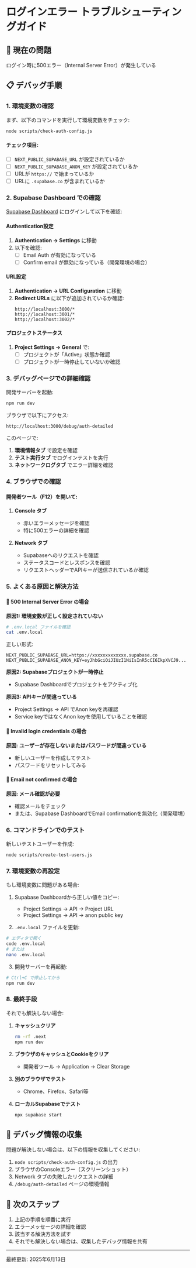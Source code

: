 # ログインエラー トラブルシューティングガイド

## 🚨 現在の問題
ログイン時に500エラー（Internal Server Error）が発生している

## 📋 デバッグ手順

### 1. 環境変数の確認

まず、以下のコマンドを実行して環境変数をチェック:

```bash
node scripts/check-auth-config.js
```

#### チェック項目:
- [ ] `NEXT_PUBLIC_SUPABASE_URL` が設定されているか
- [ ] `NEXT_PUBLIC_SUPABASE_ANON_KEY` が設定されているか
- [ ] URLが `https://` で始まっているか
- [ ] URLに `.supabase.co` が含まれているか

### 2. Supabase Dashboard での確認

[Supabase Dashboard](https://app.supabase.com) にログインして以下を確認:

#### Authentication設定
1. **Authentication → Settings** に移動
2. 以下を確認:
   - [ ] Email Auth が有効になっている
   - [ ] Confirm email が無効になっている（開発環境の場合）

#### URL設定
1. **Authentication → URL Configuration** に移動
2. **Redirect URLs** に以下が追加されているか確認:
   ```
   http://localhost:3000/*
   http://localhost:3001/*
   http://localhost:3002/*
   ```

#### プロジェクトステータス
1. **Project Settings → General** で:
   - [ ] プロジェクトが「Active」状態か確認
   - [ ] プロジェクトが一時停止していないか確認

### 3. デバッグページでの詳細確認

開発サーバーを起動:
```bash
npm run dev
```

ブラウザで以下にアクセス:
```
http://localhost:3000/debug/auth-detailed
```

このページで:
1. **環境情報タブ** で設定を確認
2. **テスト実行タブ** でログインテストを実行
3. **ネットワークログタブ** でエラー詳細を確認

### 4. ブラウザでの確認

#### 開発者ツール（F12）を開いて:

1. **Console タブ**
   - 赤いエラーメッセージを確認
   - 特に500エラーの詳細を確認

2. **Network タブ**
   - Supabaseへのリクエストを確認
   - ステータスコードとレスポンスを確認
   - リクエストヘッダーでAPIキーが送信されているか確認

### 5. よくある原因と解決方法

#### 🔴 500 Internal Server Error の場合

**原因1: 環境変数が正しく設定されていない**
```bash
# .env.local ファイルを確認
cat .env.local
```

正しい形式:
```env
NEXT_PUBLIC_SUPABASE_URL=https://xxxxxxxxxxxxx.supabase.co
NEXT_PUBLIC_SUPABASE_ANON_KEY=eyJhbGciOiJIUzI1NiIsInR5cCI6IkpXVCJ9...
```

**原因2: Supabaseプロジェクトが一時停止**
- Supabase Dashboardでプロジェクトをアクティブ化

**原因3: APIキーが間違っている**
- Project Settings → API でAnon keyを再確認
- Service keyではなくAnon keyを使用していることを確認

#### 🔴 Invalid login credentials の場合

**原因: ユーザーが存在しないまたはパスワードが間違っている**
- 新しいユーザーを作成してテスト
- パスワードをリセットしてみる

#### 🔴 Email not confirmed の場合

**原因: メール確認が必要**
- 確認メールをチェック
- または、Supabase DashboardでEmail confirmationを無効化（開発環境）

### 6. コマンドラインでのテスト

新しいテストユーザーを作成:
```bash
node scripts/create-test-users.js
```

### 7. 環境変数の再設定

もし環境変数に問題がある場合:

1. Supabase Dashboardから正しい値をコピー:
   - Project Settings → API → Project URL
   - Project Settings → API → anon public key

2. `.env.local` ファイルを更新:
```bash
# エディタで開く
code .env.local
# または
nano .env.local
```

3. 開発サーバーを再起動:
```bash
# Ctrl+C で停止してから
npm run dev
```

### 8. 最終手段

それでも解決しない場合:

1. **キャッシュクリア**
   ```bash
   rm -rf .next
   npm run dev
   ```

2. **ブラウザのキャッシュとCookieをクリア**
   - 開発者ツール → Application → Clear Storage

3. **別のブラウザでテスト**
   - Chrome、Firefox、Safari等

4. **ローカルSupabaseでテスト**
   ```bash
   npx supabase start
   ```

## 📝 デバッグ情報の収集

問題が解決しない場合は、以下の情報を収集してください:

1. `node scripts/check-auth-config.js` の出力
2. ブラウザのConsoleエラー（スクリーンショット）
3. Network タブの失敗したリクエストの詳細
4. `/debug/auth-detailed` ページの環境情報

## 🎯 次のステップ

1. 上記の手順を順番に実行
2. エラーメッセージの詳細を確認
3. 該当する解決方法を試す
4. それでも解決しない場合は、収集したデバッグ情報を共有

---

最終更新: 2025年6月13日